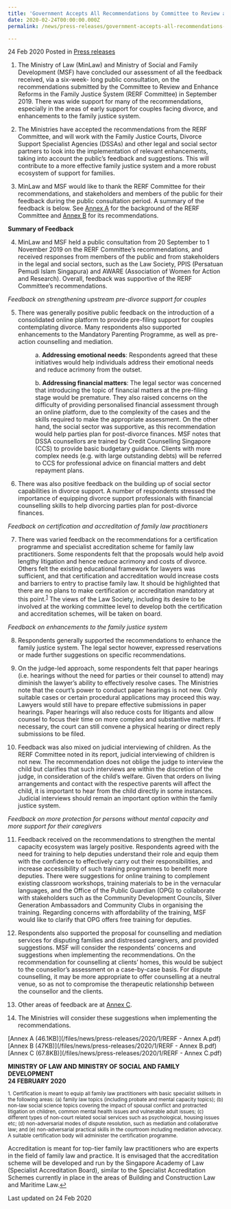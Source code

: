 ```yaml
---
title: 'Government Accepts All Recommendations by Committee to Review and Enhance Reforms in the Family Justice System'
date: 2020-02-24T00:00:00.000Z
permalink: /news/press-releases/government-accepts-all-recommendations-by-committee-to-review-and-enhance-reforms-in-the-family-justice-system/

---
```



24 Feb 2020 Posted in [Press releases](/news/press-releases)

1.  The Ministry of Law (MinLaw) and Ministry of Social and Family Development (MSF) have concluded our assessment of all the feedback received, via a six-week- long public consultation, on the recommendations submitted by the Committee to Review and Enhance Reforms in the Family Justice System (RERF Committee) in September 2019. There was wide support for many of the recommendations, especially in the areas of early support for couples facing divorce, and enhancements to the family justice system.  

2.  The Ministries have accepted the recommendations from the RERF Committee, and will work with the Family Justice Courts, Divorce Support Specialist Agencies (DSSAs) and other legal and social sector partners to look into the implementation of relevant enhancements, taking into account the public’s feedback and suggestions. This will contribute to a more effective family justice system and a more robust ecosystem of support for families.

3.  MinLaw and MSF would like to thank the RERF Committee for their recommendations, and stakeholders and members of the public for their feedback during the public consultation period. A summary of the feedback is below. See <u>Annex A</u> for the background of the RERF Committee and <u>Annex B</u> for its recommendations.

<b>Summary of Feedback</b>

<ol start="4">
<li>MinLaw and MSF held a public consultation from 20 September to 1 November 2019 on the RERF Committee’s recommendations, and received responses from members of the public and from stakeholders in the legal and social sectors, such as the Law Society, PPIS (Persatuan Pemudi Islam Singapura) and AWARE (Association of Women for Action and Research). Overall, feedback was supportive of the RERF Committee’s recommendations.</li></ol> 

<i>Feedback on strengthening upstream pre-divorce support for couples</i>

<ol start="5">
<li>There was generally positive public feedback on the introduction of a consolidated online platform to provide pre-filing support for couples contemplating divorce. Many respondents also supported enhancements to the Mandatory Parenting Programme, as well as pre-action counselling and mediation.</li>

<p style="margin-left: 40px">a. <b>Addressing emotional needs</b>: Respondents agreed that these initiatives would help individuals address their emotional needs and reduce acrimony from the outset.</p>

<p style="margin-left: 40px">b. <b>Addressing financial matters</b>: The legal sector was concerned that introducing the topic of financial matters at the pre-filing stage would be premature. They also raised concerns on the difficulty of providing personalised financial assessment through an online platform, due to the complexity of the cases and the skills required to make the appropriate assessment. On the other hand, the social sector was supportive, as this recommendation would help parties plan for post-divorce finances. MSF notes that DSSA counsellors are trained by Credit Counselling Singapore (CCS) to provide basic budgetary guidance. Clients with more complex needs (e.g. with large outstanding debts) will be referred to CCS for professional advice on financial matters and debt repayment plans.</p></ol>

<ol start="6">
<li>There was also positive feedback on the building up of social sector capabilities in divorce support. A number of respondents stressed the importance of equipping divorce support professionals with financial counselling skills to help divorcing parties plan for post-divorce finances.</li></ol>

<i>Feedback on certification and accreditation of family law practitioners</i>

<ol start="7">
<li>There was varied feedback on the recommendations for a certification programme and specialist accreditation scheme for family law practitioners. Some respondents felt that the proposals would help avoid lengthy litigation and hence reduce acrimony and costs of divorce. Others felt the existing educational framework for lawyers was sufficient, and that certification and accreditation would increase costs and barriers to entry to practise family law. It should be highlighted that there are no plans to make certification or accreditation mandatory at this point.<sup><a href="#fn1" id="ref1">1</a></sup>  The views of the Law Society, including its desire to be involved at the working committee level to develop both the certification and accreditation schemes, will be taken on board.</li></ol>

<i>Feedback on enhancements to the family justice system</i>

<ol start="8">
<li>Respondents generally supported the recommendations to enhance the family justice system. The legal sector however, expressed reservations or made further suggestions on specific recommendations.</li></ol>

<ol start="9">
<li>On the judge-led approach, some respondents felt that paper hearings (i.e. hearings without the need for parties or their counsel to attend) may diminish the lawyer’s ability to effectively resolve cases. The Ministries note that the court’s power to conduct paper hearings is not new. Only suitable cases or certain procedural applications may proceed this way. Lawyers would still have to prepare effective submissions in paper hearings. Paper hearings will also reduce costs for litigants and allow counsel to focus their time on more complex and substantive matters. If necessary, the court can still convene a physical hearing or direct reply submissions to be filed.</li></ol>

<ol start="10">
<li>Feedback was also mixed on judicial interviewing of children. As the RERF Committee noted in its report, judicial interviewing of children is not new. The recommendation does not oblige the judge to interview the child but clarifies that such interviews are within the discretion of the judge, in consideration of the child’s welfare. Given that orders on living arrangements and contact with the respective parents will affect the child, it is important to hear from the child directly in some instances. Judicial interviews should remain an important option within the family justice system.</li></ol>

<i>Feedback on more protection for persons without mental capacity and more support for their caregivers</i>

<ol start="11">
<li>Feedback received on the recommendations to strengthen the mental capacity ecosystem was largely positive. Respondents agreed with the need for training to help deputies understand their role and equip them with the confidence to effectively carry out their responsibilities, and increase accessibility of such training programmes to benefit more deputies. There were suggestions for online training to complement existing classroom workshops, training materials to be in the vernacular languages, and the Office of the Public Guardian (OPG) to collaborate with stakeholders such as the Community Development Councils, Silver Generation Ambassadors and Community Clubs in organising the training. Regarding concerns with affordability of the training, MSF would like to clarify that OPG offers free training for deputies.</li></ol>

<ol start="12">
<li>Respondents also supported the proposal for counselling and mediation services for disputing families and distressed caregivers, and provided suggestions. MSF will consider the respondents’ concerns and suggestions when implementing the recommendations. On the recommendation for counselling at clients’ homes, this would be subject to the counsellor’s assessment on a case-by-case basis. For dispute counselling, it may be more appropriate to offer counselling at a neutral venue, so as not to compromise the therapeutic relationship between the counsellor and the clients.</li></ol>

<ol start="13">
<li>Other areas of feedback are at <u>Annex C</u>.</li></ol>

<ol start="14">
<li>The Ministries will consider these suggestions when implementing the recommendations.</li></ol>

[Annex A (46.1KB)](/files/news/press-releases/2020/1/RERF - Annex A.pdf)<br>
[Annex B (47KB)](/files/news/press-releases/2020/1/RERF - Annex B.pdf)<br>
[Annex C (67.8KB)](/files/news/press-releases/2020/1/RERF - Annex C.pdf)<br>

<b>MINISTRY OF LAW AND MINISTRY OF SOCIAL AND FAMILY DEVELOPMENT</b><br>
<b>24 FEBRUARY 2020</b>

<p><sup id="fn1">1. Certification is meant to equip all family law practitioners with basic specialist skillsets in the following areas: (a) family law topics (including probate and mental capacity topics); (b) non-law social science topics covering the impact of spousal conflict and protracted litigation on children, common mental health issues and vulnerable adult issues; (c) different types of non-court related social services such as psychological, housing issues etc; (d) non-adversarial modes of dispute resolution, such as mediation and collaborative law; and (e) non-adversarial practical skills in the courtroom including mediation advocacy. A suitable certification body will administer the certification programme. 

Accreditation is meant for top-tier family law practitioners who are experts in the field of family law and practice. It is envisaged that the accreditation scheme will be developed and run by the Singapore Academy of Law (Specialist Accreditation Board), similar to the Specialist Accreditation Schemes currently in place in the areas of Building and Construction Law and Maritime Law.<a href="#ref1" title="Jump back to footnote 1 in the text.">↩</a></sup></p>

<p class="right-side-updated">Last updated on 24 Feb 2020</p> 
